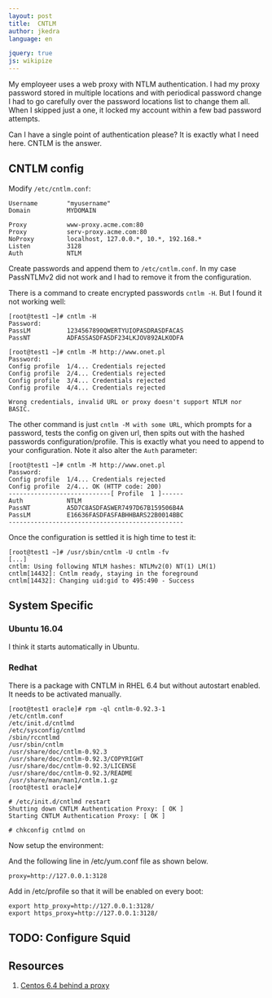 ```yaml
---
layout: post
title:  CNTLM
author: jkedra
language: en

jquery: true
js: wikipize
---
```


My employeer uses a web proxy with NTLM authentication. I had my proxy password
stored in multiple locations and with periodical password change I had to go
carefully over the password locations list to change them all. When I skipped
just a one, it locked my account within a few bad password attempts.

Can I have a single point of authentication please? It is exactly what I need
here. CNTLM is the answer.


## CNTLM config

Modify `/etc/cntlm.conf`:

    Username        "myusername"
    Domain          MYDOMAIN

    Proxy           www-proxy.acme.com:80
    Proxy           serv-proxy.acme.com:80
    NoProxy         localhost, 127.0.0.*, 10.*, 192.168.*
    Listen          3128
    Auth            NTLM


Create passwords and append them to `/etc/cntlm.conf`.
In my case PassNTLMv2 did not work and I had to remove it
from the configuration.

There is a command to create encrypted passwords `cntlm -H`.
But I found it not working well:

    [root@test1 ~]# cntlm -H
    Password: 
    PassLM          1234567890QWERTYUIOPASDRASDFACAS
    PassNT          ADFASSASDFASDF234LKJOV892ALKODFA

    [root@test1 ~]# cntlm -M http://www.onet.pl
    Password: 
    Config profile  1/4... Credentials rejected
    Config profile  2/4... Credentials rejected
    Config profile  3/4... Credentials rejected
    Config profile  4/4... Credentials rejected

    Wrong credentials, invalid URL or proxy doesn't support NTLM nor BASIC.

The other command is just `cntlm -M with some URL`, which prompts for a
password, tests the config on given url, then spits out with the hashed
passwords configuration/profile.  This is exactly what you need to append to
your configuration. Note it also alter the `Auth` parameter:

    [root@test1 ~]# cntlm -M http://www.onet.pl
    Password: 
    Config profile  1/4... Credentials rejected
    Config profile  2/4... OK (HTTP code: 200)
    ----------------------------[ Profile  1 ]------
    Auth            NTLM
    PassNT          A5D7C8ASDFASWER7497D67B159506B4A
    PassLM          E16636FASDFASFABHHBARS22B0014BBC
    ------------------------------------------------

Once the configuration is settled it is high time to test it:

    [root@test1 ~]# /usr/sbin/cntlm -U cntlm -fv
    [...]
    cntlm: Using following NTLM hashes: NTLMv2(0) NT(1) LM(1)
    cntlm[14432]: Cntlm ready, staying in the foreground
    cntlm[14432]: Changing uid:gid to 495:490 - Success


## System Specific

### Ubuntu 16.04

I think it starts automatically in Ubuntu.

### Redhat

There is a package with CNTLM in RHEL 6.4 but without autostart enabled.
It needs to be activated manually.


    [root@test1 oracle]# rpm -ql cntlm-0.92.3-1
    /etc/cntlm.conf
    /etc/init.d/cntlmd
    /etc/sysconfig/cntlmd
    /sbin/rccntlmd
    /usr/sbin/cntlm
    /usr/share/doc/cntlm-0.92.3
    /usr/share/doc/cntlm-0.92.3/COPYRIGHT
    /usr/share/doc/cntlm-0.92.3/LICENSE
    /usr/share/doc/cntlm-0.92.3/README
    /usr/share/man/man1/cntlm.1.gz
    [root@test1 oracle]# 

    # /etc/init.d/cntlmd restart
    Shutting down CNTLM Authentication Proxy: [ OK ]
    Starting CNTLM Authentication Proxy: [ OK ]

    # chkconfig cntlmd on

Now setup the environment:

And the following line in /etc/yum.conf file as shown below.

    proxy=http://127.0.0.1:3128

Add in /etc/profile so that it will be enabled on every boot:

    export http_proxy=http://127.0.0.1:3128/
    export https_proxy=http://127.0.0.1:3128/

## TODO: Configure Squid

## Resources

1. [Centos 6.4 behind a proxy](https://www.unixmen.com/update-centos-6-4-behind-a-proxy/)
